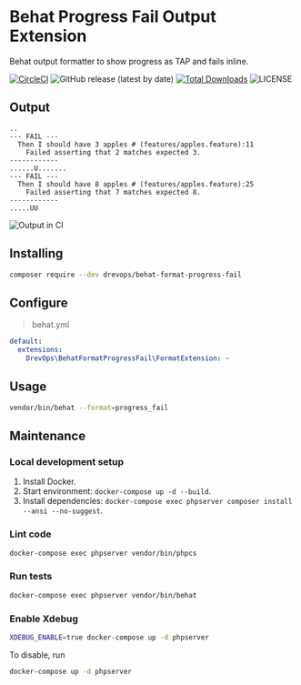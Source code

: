 # Behat Progress Fail Output Extension
Behat output formatter to show progress as TAP and fails inline.

[![CircleCI](https://circleci.com/gh/drevops/behat-format-progress-fail.svg?style=shield)](https://circleci.com/gh/drevops/behat-format-progress-fail)
![GitHub release (latest by date)](https://img.shields.io/github/v/release/drevops/behat-format-progress-fail)
[![Total Downloads](https://poser.pugx.org/drevops/behat-screenshot/downloads)](https://packagist.org/packages/drevops/behat-format-progress-fail)
![LICENSE](https://img.shields.io/github/license/drevops/behat-format-progress-fail)


## Output
```
..
--- FAIL ---
  Then I should have 3 apples # (features/apples.feature):11
    Failed asserting that 2 matches expected 3.
------------
......U.......
--- FAIL ---
  Then I should have 8 apples # (features/apples.feature):25
    Failed asserting that 7 matches expected 8.
------------
.....UU
```

![Output in CI](https://cloud.githubusercontent.com/assets/378794/26039517/1765b812-395f-11e7-9932-dd1aa43a97d4.png)

## Installing

```bash
composer require --dev drevops/behat-format-progress-fail
```

## Configure

>behat.yml
```yaml
default:
  extensions:
    DrevOps\BehatFormatProgressFail\FormatExtension: ~
```
## Usage

```bash
vendor/bin/behat --format=progress_fail
```

## Maintenance

### Local development setup

1. Install Docker.
2. Start environment: `docker-compose up -d --build`.
3. Install dependencies: `docker-compose exec phpserver composer install --ansi --no-suggest`.

### Lint code

```bash
docker-compose exec phpserver vendor/bin/phpcs
```

### Run tests

```bash
docker-compose exec phpserver vendor/bin/behat
```

### Enable Xdebug

```bash
XDEBUG_ENABLE=true docker-compose up -d phpserver
```

To disable, run

```bash
docker-compose up -d phpserver
```
